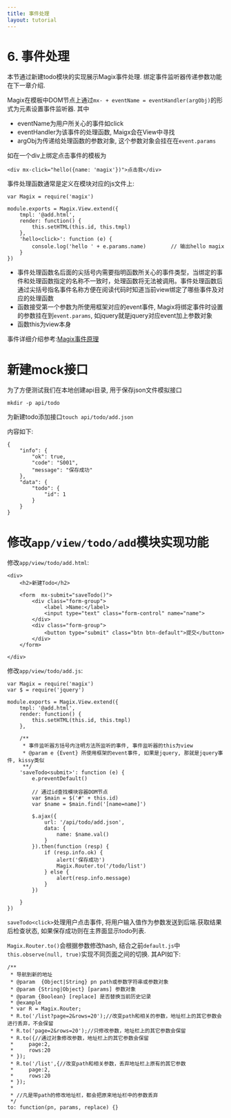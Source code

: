 ```yaml
---
title: 事件处理
layout: tutorial
---
```


# 6. 事件处理

本节通过新建todo模块的实现展示Magix事件处理. 绑定事件监听器传递参数功能在下一章介绍.

Magix在模板中DOM节点上通过`mx- + eventName = eventHandler(argObj)`的形式为元素设置事件监听器. 其中

- eventName为用户所关心的事件如click
- eventHandler为该事件的处理函数, Maigx会在View中寻找
- argObj为传递给处理函数的参数对象, 这个参数对象会挂在在`event.params`


如在一个div上绑定点击事件的模板为

    <div mx-click="hello({name: 'magix'})">点击我</div>


事件处理函数通常是定义在模块对应的js文件上:

    var Magix = require('magix')

    module.exports = Magix.View.extend({
        tmpl: '@add.html',
        render: function() {
            this.setHTML(this.id, this.tmpl)
        },
        'hello<click>': function (e) {
            console.log('hello ' + e.params.name)        // 输出hello magix
        }
    })



- 事件处理函数名后面的尖括号内需要指明函数所关心的事件类型，当绑定的事件和处理函数指定的名称不一致时，处理函数将无法被调用。事件处理函数后通过尖括号指名事件名称方便在阅读代码时知道当前view绑定了哪些事件及对应的处理函数
- 函数接受第一个参数为所使用框架对应的event事件, Magix将绑定事件时设置的参数挂在到`event.params`,  如jquery就是jquery对应event加上参数对象
- 函数this为view本身



事件详细介绍参考:[Magix事件原理][1]



# 新建mock接口

为了方便测试我们在本地创建api目录, 用于保存json文件模拟接口

    mkdir -p api/todo

为新建todo添加接口`touch api/todo/add.json`


内容如下:

    {
        "info": {
            "ok": true,
            "code": "S001",
            "message": "保存成功"
        },
        "data": {
            "todo": {
                "id": 1
            }
        }
    }

# 修改`app/view/todo/add`模块实现功能



修改`app/view/todo/add.html`:


    <div>
        <h2>新建Todo</h2>

        <form  mx-submit="saveTodo()">
            <div class="form-group">
                <label >Name:</label>
                <input type="text" class="form-control" name="name">
            </div>
            <div class="form-group">
                <button type="submit" class="btn btn-default">提交</button>
            </div>
        </form>

    </div>


修改`app/view/todo/add.js`:

    var Magix = require('magix')
    var $ = require('jquery')

    module.exports = Magix.View.extend({
        tmpl: '@add.html',
        render: function() {
            this.setHTML(this.id, this.tmpl)
        },

        /**
         * 事件监听器方括号内注明方法所监听的事件, 事件监听器的this为view
         * @param e {Event} 所使用框架的event事件, 如果是jquery, 那就是jquery事件, kissy类似
         **/
        'saveTodo<submit>': function (e) {
            e.preventDefault()

            // 通过id查找模块容器DOM节点
            var $main = $('#' + this.id)
            var $name = $main.find('[name=name]')

            $.ajax({
                url: '/api/todo/add.json',
                data: {
                    name: $name.val()
                }
            }).then(function (resp) {
                if (resp.info.ok) {
                    alert('保存成功')
                    Magix.Router.to('/todo/list')
                } else {
                    alert(resp.info.message)
                }
            })

        }
    })



`saveTodo<click>`处理用户点击事件, 将用户输入值作为参数发送到后端.获取结果
后检查状态, 如果保存成功则在主界面显示todo列表.


`Magix.Router.to()`会根据参数修改hash, 结合之前`default.js`中`this.observe(null, true)`实现不同页面之间的切换.
其API如下:

    /**
     * 导航到新的地址
     * @param  {Object|String} pn path或参数字符串或参数对象
     * @param {String|Object} [params] 参数对象
     * @param {Boolean} [replace] 是否替换当前历史记录
     * @example
     * var R = Magix.Router;
     * R.to('/list?page=2&rows=20');//改变path和相关的参数，地址栏上的其它参数会进行丢弃，不会保留
     * R.to('page=2&rows=20');//只修改参数，地址栏上的其它参数会保留
     * R.to({//通过对象修改参数，地址栏上的其它参数会保留
     *     page:2,
     *     rows:20
     * });
     * R.to('/list',{//改变path和相关参数，丢弃地址栏上原有的其它参数
     *     page:2,
     *     rows:20
     * });
     *
     * //凡是带path的修改地址栏，都会把原来地址栏中的参数丢弃
     */
    to: function(pn, params, replace) {}



[1]: https://github.com/thx/magix/issues/14


